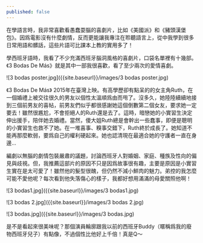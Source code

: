 ```yaml
---
published: false
---
```

在學語言時，我非常喜歡看愚蠢耍腦的喜劇片，比如《美國派》和《豬頭漢堡包》。因爲電影沒有什麼劇情，反而更能讓我專注在聆聽語言上，從中我學到很多日常用語和髒話，這些片語可比課本上教的實用多了！

學西班牙語時，我看了不少充滿西班牙腦洞風格的喜劇片，口袋名單裡有十幾部。《3 Bodas De Más》就是其中一部我很喜歡，看了至少兩次的愛情喜劇。

![3 bodas poster.jpg]({{site.baseurl}}/images/3 bodas poster.jpg)

《3 Bodas De Más》 2015年在臺灣上映。有高學歷卻有點呆的的女主角Ruth，在一個婚禮上被交往很久的男友以個性太溫順爲由而甩了。沒多久，她陸陸續續地接到三個前男友的喜帖，前男友們似乎都很感謝她這個倒數第二個女友，要求她一定要去！雖然很尷尬，不會拒絕人的Ruth還是去了。這時，暗戀她的小實習生決定伸出援手，陪伴她去婚禮。當然，傻大姐Ruth總是會幹出一些蠢事，即便是聰明的小實習生也救不了她。在一堆喜事、糗事交錯下，Ruth終於成長了。她知道不能再那麼軟弱，要爲自己的權利硬起來。她也認清現在最適合她的守護者一直在身邊...

編劇以無腦的劇情包裝嚴肅的議題，討論西班牙人對婚姻、家庭、種族及性向的偏見與歧視。但，我推薦這部片的原因不只是因爲故事很有趣，主要是原因是小實習生實在是太可愛了！雖然他的髮型很醜，但仍然不減小鮮肉的魅力。弟控的我怎麼可能不愛他呢？每次看到他失落傷心的樣子，我都好想用滿滿的母愛關照他啊！

![3 bodas1.jpg]({{site.baseurl}}/images/3 bodas1.jpg)

![3 bodas 2.jpg]({{site.baseurl}}/images/3 bodas 2.jpg)

![3 bodas.jpg]({{site.baseurl}}/images/3 bodas.jpg)

是不是看起來很美味呢？那個演員輪廓跟我以前的西班牙Buddy（暱稱爲我的廢物西班牙兒子）有點像，不過個性比他好上千倍！真是Q～
